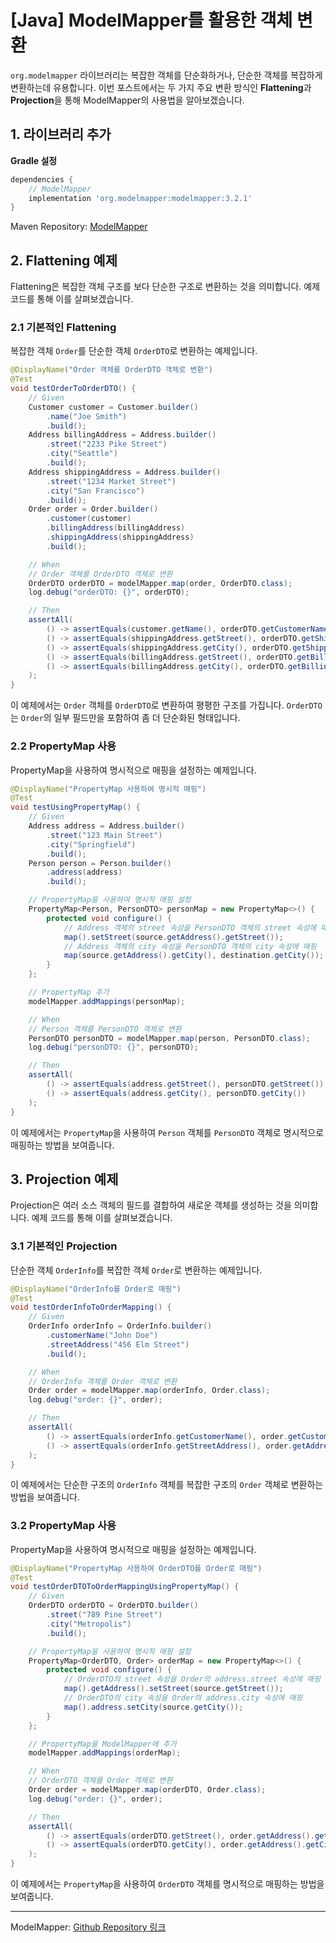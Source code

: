# [Java] ModelMapper를 활용한 객체 변환

`org.modelmapper` 라이브러리는 복잡한 객체를 단순화하거나, 단순한 객체를 복잡하게 변환하는데 유용합니다. 이번 포스트에서는 두 가지 주요 변환 방식인 **Flattening**과 **Projection**을 통해 ModelMapper의 사용법을 알아보겠습니다.

## 1. 라이브러리 추가

**Gradle 설정**

```groovy
dependencies {
    // ModelMapper
    implementation 'org.modelmapper:modelmapper:3.2.1'
}
```

Maven Repository: [ModelMapper](https://mvnrepository.com/artifact/org.modelmapper/modelmapper)

## 2. Flattening 예제

Flattening은 복잡한 객체 구조를 보다 단순한 구조로 변환하는 것을 의미합니다. 예제 코드를 통해 이를 살펴보겠습니다.

### 2.1 기본적인 Flattening

복잡한 객체 `Order`를 단순한 객체 `OrderDTO`로 변환하는 예제입니다.

```java
@DisplayName("Order 객체를 OrderDTO 객체로 변환")
@Test
void testOrderToOrderDTO() {
    // Given
    Customer customer = Customer.builder()
        .name("Joe Smith")
        .build();
    Address billingAddress = Address.builder()
        .street("2233 Pike Street")
        .city("Seattle")
        .build();
    Address shippingAddress = Address.builder()
        .street("1234 Market Street")
        .city("San Francisco")
        .build();
    Order order = Order.builder()
        .customer(customer)
        .billingAddress(billingAddress)
        .shippingAddress(shippingAddress)
        .build();

    // When
    // Order 객체를 OrderDTO 객체로 변환
    OrderDTO orderDTO = modelMapper.map(order, OrderDTO.class);
    log.debug("orderDTO: {}", orderDTO);

    // Then
    assertAll(
        () -> assertEquals(customer.getName(), orderDTO.getCustomerName()),
        () -> assertEquals(shippingAddress.getStreet(), orderDTO.getShippingStreetAddress()),
        () -> assertEquals(shippingAddress.getCity(), orderDTO.getShippingCity()),
        () -> assertEquals(billingAddress.getStreet(), orderDTO.getBillingStreetAddress()),
        () -> assertEquals(billingAddress.getCity(), orderDTO.getBillingCity())
    );
}
```

이 예제에서는 `Order` 객체를 `OrderDTO`로 변환하여 평평한 구조를 가집니다. `OrderDTO`는 `Order`의 일부 필드만을 포함하여 좀 더 단순화된 형태입니다.

### 2.2 PropertyMap 사용

PropertyMap을 사용하여 명시적으로 매핑을 설정하는 예제입니다.

```java
@DisplayName("PropertyMap 사용하여 명시적 매핑")
@Test
void testUsingPropertyMap() {
    // Given
    Address address = Address.builder()
        .street("123 Main Street")
        .city("Springfield")
        .build();
    Person person = Person.builder()
        .address(address)
        .build();

    // PropertyMap을 사용하여 명시적 매핑 설정
    PropertyMap<Person, PersonDTO> personMap = new PropertyMap<>() {
        protected void configure() {
            // Address 객체의 street 속성을 PersonDTO 객체의 street 속성에 매핑
            map().setStreet(source.getAddress().getStreet());
            // Address 객체의 city 속성을 PersonDTO 객체의 city 속성에 매핑
            map(source.getAddress().getCity(), destination.getCity());
        }
    };

    // PropertyMap 추가
    modelMapper.addMappings(personMap);

    // When
    // Person 객체를 PersonDTO 객체로 변환
    PersonDTO personDTO = modelMapper.map(person, PersonDTO.class);
    log.debug("personDTO: {}", personDTO);

    // Then
    assertAll(
        () -> assertEquals(address.getStreet(), personDTO.getStreet()),
        () -> assertEquals(address.getCity(), personDTO.getCity())
    );
}
```

이 예제에서는 `PropertyMap`을 사용하여 `Person` 객체를 `PersonDTO` 객체로 명시적으로 매핑하는 방법을 보여줍니다.

## 3. Projection 예제

Projection은 여러 소스 객체의 필드를 결합하여 새로운 객체를 생성하는 것을 의미합니다. 예제 코드를 통해 이를 살펴보겠습니다.

### 3.1 기본적인 Projection

단순한 객체 `OrderInfo`를 복잡한 객체 `Order`로 변환하는 예제입니다.

```java
@DisplayName("OrderInfo를 Order로 매핑")
@Test
void testOrderInfoToOrderMapping() {
    // Given
    OrderInfo orderInfo = OrderInfo.builder()
        .customerName("John Doe")
        .streetAddress("456 Elm Street")
        .build();

    // When
    // OrderInfo 객체를 Order 객체로 변환
    Order order = modelMapper.map(orderInfo, Order.class);
    log.debug("order: {}", order);

    // Then
    assertAll(
        () -> assertEquals(orderInfo.getCustomerName(), order.getCustomer().getName()),
        () -> assertEquals(orderInfo.getStreetAddress(), order.getAddress().getStreet())
    );
}
```

이 예제에서는 단순한 구조의 `OrderInfo` 객체를 복잡한 구조의 `Order` 객체로 변환하는 방법을 보여줍니다.

### 3.2 PropertyMap 사용

PropertyMap을 사용하여 명시적으로 매핑을 설정하는 예제입니다.

```java
@DisplayName("PropertyMap 사용하여 OrderDTO를 Order로 매핑")
@Test
void testOrderDTOToOrderMappingUsingPropertyMap() {
    // Given
    OrderDTO orderDTO = OrderDTO.builder()
        .street("789 Pine Street")
        .city("Metropolis")
        .build();

    // PropertyMap을 사용하여 명시적 매핑 설정
    PropertyMap<OrderDTO, Order> orderMap = new PropertyMap<>() {
        protected void configure() {
            // OrderDTO의 street 속성을 Order의 address.street 속성에 매핑
            map().getAddress().setStreet(source.getStreet());
            // OrderDTO의 city 속성을 Order의 address.city 속성에 매핑
            map().address.setCity(source.getCity());
        }
    };

    // PropertyMap을 ModelMapper에 추가
    modelMapper.addMappings(orderMap);

    // When
    // OrderDTO 객체를 Order 객체로 변환
    Order order = modelMapper.map(orderDTO, Order.class);
    log.debug("order: {}", order);

    // Then
    assertAll(
        () -> assertEquals(orderDTO.getStreet(), order.getAddress().getStreet()),
        () -> assertEquals(orderDTO.getCity(), order.getAddress().getCity())
    );
}
```

이 예제에서는 `PropertyMap`을 사용하여 `OrderDTO` 객체를 명시적으로 매핑하는 방법을 보여줍니다.

---

ModelMapper: [Github Repository 링크](https://github.com/modelmapper/modelmapper)
